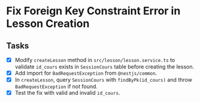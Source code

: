 # Fix Foreign Key Constraint Error in Lesson Creation

## Tasks

- [x] Modify `createLesson` method in `src/lesson/lesson.service.ts` to validate `id_cours` exists in `SessionCours` table before creating the lesson.
- [x] Add import for `BadRequestException` from `@nestjs/common`.
- [x] In `createLesson`, query `SessionCours` with `findByPk(id_cours)` and throw `BadRequestException` if not found.
- [x] Test the fix with valid and invalid `id_cours`.
